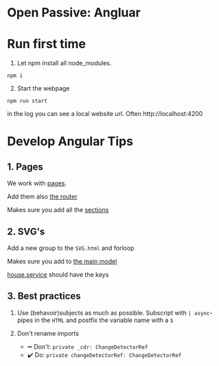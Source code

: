 # Open Passive: Angluar

# Run first time

1. Let npm install all node_modules.

```console
npm i
```

2. Start the webpage

```
npm run start
```

in the log you can see a local website url. Often http://localhost:4200


# Develop Angular Tips

## 1. Pages

We work with [pages](src/app/pages).

Add them also [the router](src/app/app.router.ts)

Makes sure you add all the [sections](src\app\components\enum.data.ts)

## 2. SVG's

Add a new group to the `SVG.html` and forloop

Makes sure you add to [the main model](src\app\house\passiveopen.ts)

[house.service](src\app\house\house.service.ts) should have the keys

## 3. Best practices

1. Use (behavoir)subjects as much as possible. Subscript with `| async`-pipes in the `HTML` and postfix the variable name with a `$`

2. Don't rename imports
   - :heavy_minus_sign: Don't: `private _cdr: ChangeDetectorRef`
   - :heavy_check_mark: Do: `private changeDetectorRef: ChangeDetectorRef`
